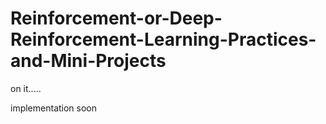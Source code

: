 # Reinforcement-or-Deep-Reinforcement-Learning-Practices-and-Mini-Projects 

on it.....

implementation soon 
